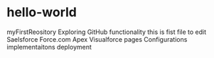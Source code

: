 # hello-world
myFirstReository
Exploring  GitHub functionality 
this is fist file to edit
Saelsforce
Force.com
Apex
Visualforce pages
Configurations
implementaitons
deployment
